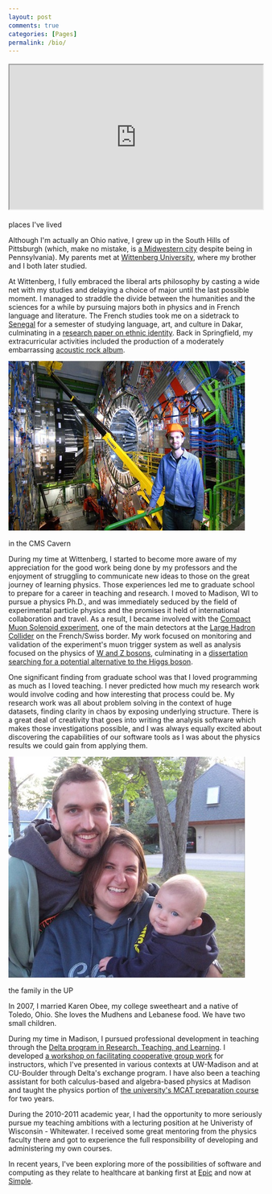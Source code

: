 ```yaml
---
layout: post
comments: true
categories: [Pages]
permalink: /bio/
---
```


<div class="imgcontainer">
<iframe style="width: 100%; height: 20.5em; margin: 0.25em 0;" scrolling="no" src="http://maps.google.com/maps/ms?ie=UTF8&amp;t=h&amp;msa=0&amp;msid=201747899667285679972.0004a4bade8b09a0fa795&amp;ll=36.879621,-34.804687&amp;spn=55.146624,164.882813&amp;z=2&amp;output=embed"></iframe>
<p>places I've lived</p>
</div>

Although I'm actually an Ohio native, I grew up in the South Hills of Pittsburgh (which, make no mistake, is [a Midwestern city](https://en.wikipedia.org/wiki/Midwestern_United_States#Cultural_overlap) despite being in Pennsylvania).  My parents met at [Wittenberg University](https://wittenberg.edu), where my brother and I both later studied.

<!-- more -->

At Wittenberg, I fully embraced the liberal arts philosophy by casting a wide net with my studies and delaying a choice of major until the last possible moment.  I managed to straddle the divide between the humanities and the sciences for a while by pursuing majors both in physics and in French language and literature.  The French studies took me on a sidetrack to [Senegal](http://en.wikipedia.org/wiki/Senegal) for a semester of studying language, art, and culture in Dakar, culminating in a [research paper on ethnic identity](/content/2005/05/12/isp/).  Back in Springfield, my extracurricular activities included the production of a moderately embarrassing [acoustic rock album](https://jeffklukas.bandcamp.com/).

<div class="imgcontainer">
<img src="/images/cms-hat470.jpg" alt="In the CMS cavern">
<p>in the CMS Cavern</p>
</div>

During my time at Wittenberg, I started to become more aware of my appreciation for the good work being done by my professors and the enjoyment of struggling to communicate new ideas to those on the great journey of learning physics.  Those experiences led me to graduate school to prepare for a career in teaching and research.  I moved to Madison, WI to pursue a physics Ph.D., and was immediately seduced by the field of experimental particle physics and the promises it held of international collaboration and travel.  As a result, I became involved with the [Compact Muon Solenoid experiment](http://cms.cern.ch/), one of the main detectors at the [Large Hadron Collider](http://public.web.cern.ch/public/en/lhc/lhc-en.html) on the French/Swiss border.  My work focused on monitoring and validation of the experiment's muon trigger system as well as analysis focused on the physics of [W and Z bosons](http://en.wikipedia.org/wiki/W_and_Z_bosons), culminating in a [dissertation searching for a potential alternative to the Higgs boson](/content/2012/05/07/phd-thesis/).

One significant finding from graduate school was that I loved programming as much as I loved teaching.  I never predicted how much my research work would involve coding and how interesting that process could be.  My research work was all about problem solving in the context of huge datasets, finding clarity in chaos by exposing underlying structure.  There is a great deal of creativity that goes into writing the analysis software which makes those investigations possible, and I was always equally excited about discovering the capabilities of our software tools as I was about the physics results we could gain from applying them.

<div class="imgcontainer">
<img src="/images/upnorth.jpg">
<p>the family in the UP</p>
</div>

In 2007, I married Karen Obee, my college sweetheart and a native of Toledo, Ohio.  She loves the Mudhens and Lebanese food. We have two small children.

During my time in Madison, I pursued professional development in teaching through the [Delta program in Research, Teaching, and Learning](http://delta.wisc.edu/). I developed [a workshop on facilitating cooperative group work](/teaching/) for instructors, which I've presented in various contexts at UW-Madison and at CU-Boulder through Delta's exchange program.  I have also been a teaching assistant for both calculus-based and algebra-based physics at Madison and taught the physics portion of [the university's MCAT preparation course](http://www.prehealth.wisc.edu/apply/uw_mcat.html) for two years.

During the 2010-2011 academic year, I had the opportunity to more seriously pursue my teaching ambitions with a lecturing position at he Univeristy of Wisconsin - Whitewater.  I received some great mentoring from the physics faculty there and got to experience the full responsibility of developing and administering my own courses.

In recent years, I've been exploring more of the possibilities of software and computing as they relate to healthcare at banking first at [Epic](http://epic.com) and now at [Simple](https://simple.com).
